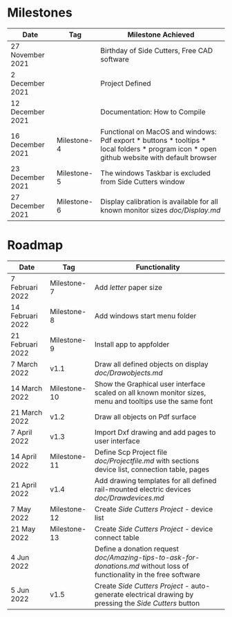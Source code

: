 # Milestones

| Date             	| Tag          | Milestone Achieved          	                                                                                   |
|------------------	|--------------|-----------------------------------------------------------------------------------------------------------------|
| 27 November 2021 	|              | Birthday of Side Cutters, Free CAD software                                                                     |
| 2 December 2021   |              | Project Defined                                                                                                 | 
| 12 December 2021 	|              | Documentation: How to Compile                                                                                   |
| 16 December 2021 	| Milestone-4  | Functional on MacOS and windows: Pdf export * buttons * tooltips * local folders * program icon	* open github website with default browser |
| 23 December 2021  | Milestone-5  | The windows Taskbar is excluded from Side Cutters window                                                        |
| 27 December 2021  | Milestone-6  | Display calibration is available for all known monitor sizes *doc/Display.md*                                   |

# Roadmap

|Date               | Tag          | Functionality                                                                                                   |
|-----------------  |--------------|---------------------------------------------------------------------------------------------------------------  |
| 7 Februari 2022   | Milestone-7  | Add *letter* paper size                                                                                         |
| 14 Februari 2022  | Milestone-8  | Add windows start menu folder                                                                                   |
| 21 Februari 2022  | Milestone-9  | Install app to appfolder                                                                                        |
| 7 March 2022      | v1.1         | Draw all defined objects on display *doc/Drawobjects.md*                                                        |
| 14 March 2022     | Milestone-10 | Show the Graphical user interface scaled on all known monitor sizes, menu and tooltips use the same font        |
| 21 March 2022     | v1.2         | Draw all objects on Pdf surface                                                                                 |
| 7 April 2022      | v1.3         | Import Dxf drawing and add pages to user interface                                                              |
| 14 April 2022     | Milestone-11 | Define Scp Project file *doc/Projectfile.md* with sections device list, connection table, pages                 |
| 21 April 2022     | v1.4         | Add drawing templates for all defined rail-mounted electric devices *doc/Drawdevices.md*                        |
| 7 May 2022        | Milestone-12 | Create *Side Cutters Project* - device list                                                                     |
| 21 May 2022       | Milestone-13 | Create *Side Cutters Project* - device connect table                                                            |
| 4 Jun 2022        |              | Define a donation request *doc/Amazing-tips-to-ask-for-donations.md* without loss of functionality in the free software |
| 5 Jun 2022        | v1.5         | Create *Side Cutters Project* - auto-generate electrical drawing by pressing the *Side Cutters* button          | 

